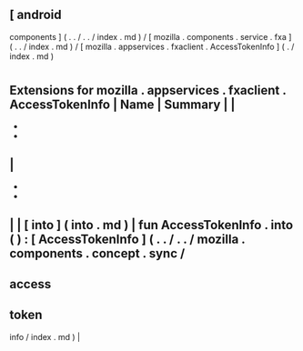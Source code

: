 [
android
-
components
]
(
.
.
/
.
.
/
index
.
md
)
/
[
mozilla
.
components
.
service
.
fxa
]
(
.
.
/
index
.
md
)
/
[
mozilla
.
appservices
.
fxaclient
.
AccessTokenInfo
]
(
.
/
index
.
md
)
#
#
#
Extensions
for
mozilla
.
appservices
.
fxaclient
.
AccessTokenInfo
|
Name
|
Summary
|
|
-
-
-
|
-
-
-
|
|
[
into
]
(
into
.
md
)
|
fun
AccessTokenInfo
.
into
(
)
:
[
AccessTokenInfo
]
(
.
.
/
.
.
/
mozilla
.
components
.
concept
.
sync
/
-
access
-
token
-
info
/
index
.
md
)
|
